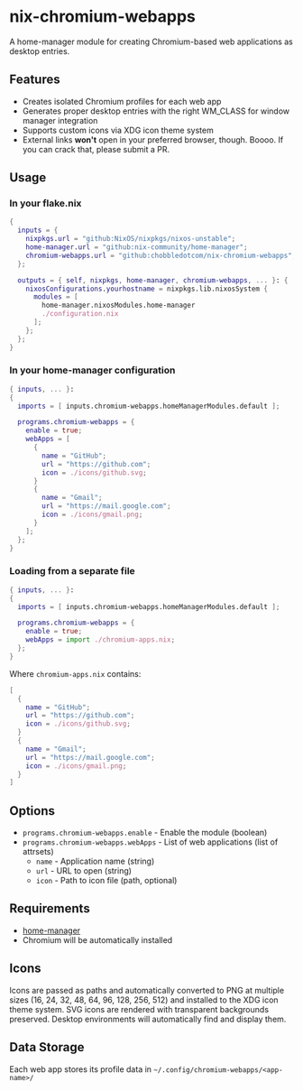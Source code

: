 # nix-chromium-webapps

A home-manager module for creating Chromium-based web applications as desktop entries.

## Features

- Creates isolated Chromium profiles for each web app
- Generates proper desktop entries with the right WM_CLASS for window manager integration
- Supports custom icons via XDG icon theme system
- External links **won't** open in your preferred browser, though. Boooo. If you can crack that, please submit a PR.

## Usage

### In your flake.nix

```nix
{
  inputs = {
    nixpkgs.url = "github:NixOS/nixpkgs/nixos-unstable";
    home-manager.url = "github:nix-community/home-manager";
    chromium-webapps.url = "github:chobbledotcom/nix-chromium-webapps";
  };

  outputs = { self, nixpkgs, home-manager, chromium-webapps, ... }: {
    nixosConfigurations.yourhostname = nixpkgs.lib.nixosSystem {
      modules = [
        home-manager.nixosModules.home-manager
        ./configuration.nix
      ];
    };
  };
}
```

### In your home-manager configuration

```nix
{ inputs, ... }:
{
  imports = [ inputs.chromium-webapps.homeManagerModules.default ];

  programs.chromium-webapps = {
    enable = true;
    webApps = [
      {
        name = "GitHub";
        url = "https://github.com";
        icon = ./icons/github.svg;
      }
      {
        name = "Gmail";
        url = "https://mail.google.com";
        icon = ./icons/gmail.png;
      }
    ];
  };
}
```

### Loading from a separate file

```nix
{ inputs, ... }:
{
  imports = [ inputs.chromium-webapps.homeManagerModules.default ];

  programs.chromium-webapps = {
    enable = true;
    webApps = import ./chromium-apps.nix;
  };
}
```

Where `chromium-apps.nix` contains:

```nix
[
  {
    name = "GitHub";
    url = "https://github.com";
    icon = ./icons/github.svg;
  }
  {
    name = "Gmail";
    url = "https://mail.google.com";
    icon = ./icons/gmail.png;
  }
]
```

## Options

- `programs.chromium-webapps.enable` - Enable the module (boolean)
- `programs.chromium-webapps.webApps` - List of web applications (list of attrsets)
  - `name` - Application name (string)
  - `url` - URL to open (string)
  - `icon` - Path to icon file (path, optional)

## Requirements

- [home-manager](https://github.com/nix-community/home-manager)
- Chromium will be automatically installed

## Icons

Icons are passed as paths and automatically converted to PNG at multiple sizes (16, 24, 32, 48, 64, 96, 128, 256, 512) and installed to the XDG icon theme system. SVG icons are rendered with transparent backgrounds preserved. Desktop environments will automatically find and display them.

## Data Storage

Each web app stores its profile data in `~/.config/chromium-webapps/<app-name>/`
